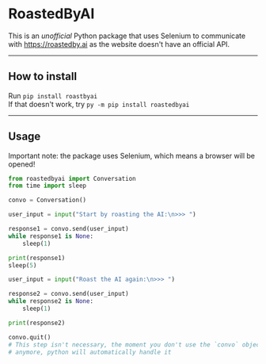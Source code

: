 # RoastedByAI
This is an *unofficial* Python package that uses Selenium to communicate with 
https://roastedby.ai as the website doesn't have an official API.


---


## How to install
Run `pip install roastbyai` \
If that doesn't work, try `py -m pip install roastedbyai`


---


## Usage
Important note: the package uses Selenium, which means a browser will be 
opened!
```python
from roastedbyai import Conversation
from time import sleep

convo = Conversation()

user_input = input("Start by roasting the AI:\n>>> ")

response1 = convo.send(user_input)
while response1 is None:
    sleep(1)

print(response1)
sleep(5)

user_input = input("Roast the AI again:\n>>> ")

response2 = convo.send(user_input)
while response2 is None:
    sleep(1)

print(response2)

convo.quit()
# This step isn't necessary, the moment you don't use the `convo` object 
# anymore, python will automatically handle it
```